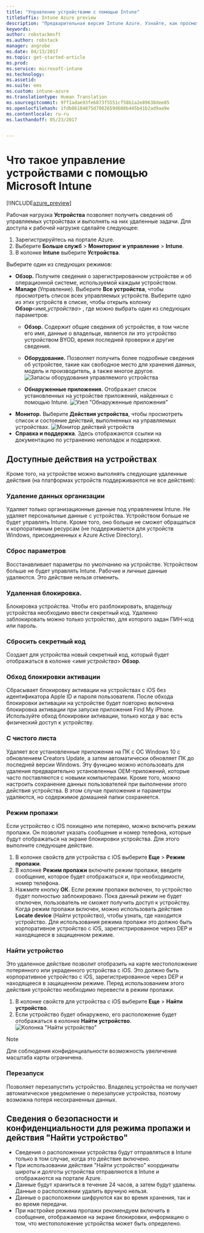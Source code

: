 ```yaml
---
title: "Управление устройствами с помощью Intune"
titleSuffix: Intune Azure preview
description: "Предварительная версия Intune Azure. Узнайте, как просмотреть устройства, управляемые с помощью Intune, и выполнять с ними различные операции."
keywords: 
author: robstackmsft
ms.author: robstack
manager: angrobe
ms.date: 04/13/2017
ms.topic: get-started-article
ms.prod: 
ms.service: microsoft-intune
ms.technology: 
ms.assetid: 
ms.suite: ems
ms.custom: intune-azure
ms.translationtype: Human Translation
ms.sourcegitcommit: 9ff1adae93fe6873f5551cf58b1a2e89638dee85
ms.openlocfilehash: 1fdb86184875d7082659d608b445b41b2ad9aa9e
ms.contentlocale: ru-ru
ms.lasthandoff: 05/23/2017


---
```


# <a name="what-is-microsoft-intune-device-management"></a>Что такое управление устройствами с помощью Microsoft Intune


[!INCLUDE[azure_preview](./includes/azure_preview.md)]

Рабочая нагрузка **Устройства** позволяет получить сведения об управляемых устройствах и выполнять на них удаленные задачи. Для доступа к рабочей нагрузке сделайте следующее:

1. Зарегистрируйтесь на портале Azure.
2. Выберите **Больше служб** > **Мониторинг и управление** > **Intune**.
3. В колонке **Intune** выберите **Устройства**.

Выберите один из следующих режимов:

- **Обзор.** Получите сведения о зарегистрированном устройстве и об операционной системе, используемой каждым устройством.
- **Manage** (Управление). Выберите **Все устройства**, чтобы просмотреть список всех управляемых устройств.
    Выберите одно из этих устройств в списке, чтобы открыть колонку **Обзор**<*имя_устройства*> , где можно выбрать один из следующих параметров:
    - **Обзор.** Содержит общие сведения об устройстве, в том числе его имя, данные о владельце, является ли это устройство устройством BYOD, время последней проверки и другие сведения.

    - **Оборудование.** Позволяет получить более подробные сведения об устройстве, такие как свободное место для хранения данных, модель и производитель, а также многое другое.
    ![Запасы оборудования управляемого устройства](./media/hardware-inventory.png)
    - **Обнаруженные приложения.** Отображает список установленных на устройстве приложений, найденных с помощью Intune.
    ![Узел "Обнаруженные приложения"](./media/detected-applications.png)
- **Монитор.** Выберите **Действия устройства**, чтобы просмотреть список и состояние действий, выполненных на управляемых устройствах.
![Монитор действий устройств](./media/monitor-device-actions.png)
- **Справка и поддержка**. Здесь отображаются ссылки на документацию по устранению неполадок и поддержке.

## <a name="available-device-actions"></a>Доступные действия на устройствах

Кроме того, на устройстве можно выполнять следующие удаленные действия (на платформах устройств поддерживаются не все действия):

### <a name="remove-company-data"></a>**Удаление данных организации**
Удаляет только организационные данные под управлением Intune. Не удаляет персональные данные с устройства. Устройством больше не будет управлять Intune. Кроме того, оно больше не сможет обращаться к корпоративным ресурсам (не поддерживается для устройств Windows, присоединенных к Azure Active Directory).

### <a name="factory-reset"></a>**Сброс параметров**
Восстанавливает параметры по умолчанию на устройстве. Устройством больше не будет управлять Intune. Рабочие и личные данные удаляются. Это действие нельзя отменить.

### <a name="remote-lock"></a>**Удаленная блокировка**.
Блокировка устройства. Чтобы его разблокировать, владельцу устройства необходимо ввести секретный код. Удаленно заблокировать можно только устройство, для которого задан ПИН-код или пароль.

### <a name="reset-passcode"></a>**Сбросить секретный код**
Создает для устройства новый секретный код, который будет отображаться в колонке <*имя устройства*> **Обзор**.

### <a name="bypass-activation-lock"></a>**Обход блокировки активации**
Сбрасывает блокировку активации на устройствах с iOS без идентификатора Apple ID и пароля пользователя. После обхода блокировки активации на устройстве будет повторно включена блокировка активации при запуске приложения Find My iPhone. Используйте обход блокировки активации, только когда у вас есть физический доступ к устройству.

### <a name="fresh-start"></a>**С чистого листа**

Удаляет все установленные приложения на ПК с ОС Windows 10 с обновлением Creators Update, а затем автоматически обновляет ПК до последней версии Windows.
Эту функцию можно использовать для удаления предварительно установленных OEM-приложений, которые часто поставляются с новыми компьютерами. Кроме того, можно настроить сохранение данных пользователей при выполнении этого действия устройства. В этом случае приложения и параметры удаляются, но содержимое домашней папки сохраняется.


### <a name="lost-mode"></a>**Режим пропажи**
Если устройство с iOS похищено или потеряно, можно включить режим пропажи. Он позволит указать сообщение и номер телефона, которые будут отображаться на экране блокировки устройства. Для этого выполните следующее действие.
1.    В колонке свойств для устройства с iOS выберите **Еще** > **Режим пропажи**.
2.    В колонке **Режим пропажи** включите режим пропажи, введите сообщение, которое будет отображаться и, при необходимости, номер телефона.
3.    Нажмите кнопку **ОК**.
Если режим пропажи включен, то устройство будет полностью заблокировано. Пока данный режим не будет отключен, пользователь не сможет получить доступ к устройству. Когда режим пропажи включен, можно использовать действие **Locate device** (Найти устройство), чтобы узнать, где находится устройство.
Для использования режима пропажи это должно быть корпоративное устройство с iOS, зарегистрированное через DEP и находящееся в защищенном режиме.

### <a name="locate-device"></a>**Найти устройство**
Это удаленное действие позволит отобразить на карте местоположение потерянного или украденного устройства с iOS. Это должно быть корпоративное устройство с iOS, зарегистрированное через DEP и находящееся в защищенном режиме. Перед использованием этого действия устройство необходимо перевести в режим пропажи.
1.    В колонке свойств для устройства с iOS выберите **Еще** > **Найти устройство**.
2.    Если устройство будет обнаружено, его расположение будет отображаться в колонке **Найти устройство**.
    ![Колонка "Найти устройство"](./media/locate-device.png)

>[!NOTE]
>Для соблюдения конфиденциальности возможность увеличения масштаба карты ограничена.

### <a name="restart"></a>**Перезапуск**
Позволяет перезапустить устройство. Владелец устройства не получает автоматическое уведомление о перезапуске устройства, поэтому возможна потеря несохраненных данных.


## <a name="security-and-privacy-information-for-the-lost-mode-and-locate-device-actions"></a>Сведения о безопасности и конфиденциальности для режима пропажи и действия "Найти устройство"
- Сведения о расположении устройства будут отправляться в Intune только в том случае, когда это действие включено.
- При использовании действия "Найти устройство" координаты широты и долготы устройства отправляются в Intune и отображаются на портале Azure.
- Данные будут храниться в течение 24 часов, а затем будут удалены. Данные о расположении удалить вручную нельзя.
- Данные о расположении шифруются как во время хранения, так и во время передачи.
- При настройке режима пропажи рекомендуем включить в сообщение, отображаемое на экране блокировки, информацию о том, что местоположение устройства может быть определено.

